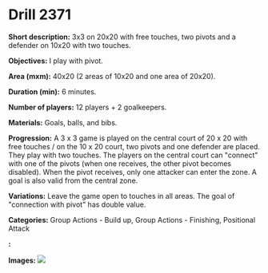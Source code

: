 # Drill 2371

**Short description:**
3x3 on 20x20 with free touches, two pivots and a defender on 10x20 with two touches.

**Objectives:**
I play with pivot.

**Area (mxm):**
40x20 (2 areas of 10x20 and one area of 20x20).

**Duration (min):**
6 minutes.

**Number of players:**
12 players + 2 goalkeepers.

**Materials:**
Goals, balls, and bibs.

**Progression:**
A 3 x 3 game is played on the central court of 20 x 20 with free touches / on the 10 x 20 court, two pivots and one defender are placed. They play with two touches. The players on the central court can "connect" with one of the pivots (when one receives, the other pivot becomes disabled). When the pivot receives, only one attacker can enter the zone. A goal is also valid from the central zone.

**Variations:**
Leave the game open to touches in all areas. The goal of "connection with pivot" has double value.

**Categories:**
Group Actions - Build up, Group Actions - Finishing, Positional Attack

**:**


**Images:**
![](https://www.coachingfutsal.com/\images\eda5eae0-2d4d-423c-994c-cc8153546622_pablo-prieto-30.jpg)

